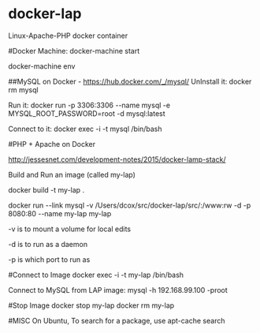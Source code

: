 # docker-lap
Linux-Apache-PHP docker container

#Docker Machine:
docker-machine start

docker-machine env

##MySQL on Docker - https://hub.docker.com/_/mysql/
UnInstall it: docker rm mysql

Run it:   docker run -p 3306:3306 --name mysql -e MYSQL_ROOT_PASSWORD=root -d mysql:latest

Connect to it:   docker exec -i -t mysql /bin/bash

#PHP + Apache on Docker

http://jessesnet.com/development-notes/2015/docker-lamp-stack/

Build and Run an image (called my-lap)

docker build -t my-lap .

docker run --link mysql -v /Users/dcox/src/docker-lap/src/:/www:rw  -d -p 8080:80 --name my-lap my-lap

 -v is to mount a volume for local edits

 -d is to run as a daemon

 -p is which port to run as

#Connect to Image
docker exec -i -t my-lap /bin/bash

Connect to MySQL from LAP image: mysql -h 192.168.99.100 -proot

#Stop Image
docker stop my-lap
docker rm my-lap

#MISC
On Ubuntu, To search for a package, use apt-cache search
